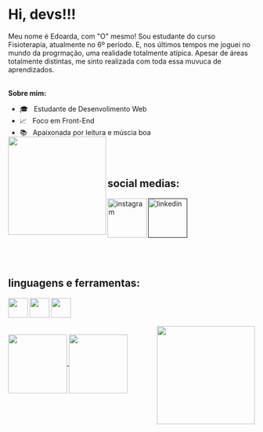 <h1>Hi, devs!!!</h1>
Meu nome é Edoarda, com "O" mesmo! Sou estudante do curso Fisioterapia, atualmente no 6º período. E, nos últimos tempos me joguei no mundo da progrmação, uma realidade totalmente atípica. Apesar de áreas totalmente distintas, me sinto realizada com toda essa muvuca de aprendizados.

</br>
</br>

**Sobre mim:**

- 🎓 &nbsp; Estudante de Desenvolimento Web
- 📈 &nbsp; Foco em Front-End
- 📚 &nbsp; Apaixonada por leitura e múscia boa

<img align="left" width="200px" style="margin-top:-20px" src="https://user-images.githubusercontent.com/126485412/234019091-d634f724-a229-4549-9090-2abce33744d1.jpg">

</br>
</br>

<div style="display: inline_block">
  <h2 align="left">social medias:</h2>
  <a href="https://www.instagram.com/edoarda.depine/">
    <img align="left" width="80px" src="https://i.ibb.co/qkGSp1D/instagram.png" alt="instagram" style="vertical-align:top;">
  </a>
  <a href="">
    <img width="80px" src="https://i.ibb.co/RyZx12b/linkedin.png" alt="linkedin" style="vertical-align:top;">
  </a>
</div>

</br>
</br>
</br>

<div>
  <div style="display: inline_block">
    <h2>linguagens e ferramentas:</h2>
    <img align="center" src="https://cdn.jsdelivr.net/gh/devicons/devicon/icons/javascript/javascript-original.svg" width="40" height="40"/>
    <img align="center" src="https://cdn.jsdelivr.net/gh/devicons/devicon/icons/html5/html5-original.svg" width="40" height="40"/>
    <img align="center" src="https://cdn.jsdelivr.net/gh/devicons/devicon/icons/css3/css3-original.svg" width="40" height="40"/>       
  </div>
  
 </br>
 
 <img width="200px" align="right" src="https://user-images.githubusercontent.com/126485412/234028162-5397adc6-6134-481c-a795-5cf726f1c823.jpg">

</br>

<a href="https://github.com/EdoardaDepine">
<img align="center" height="120em" src="https://github-readme-stats.vercel.app/api/top-langs/?username=EdoardaDepine&layout=compact&langs_count=7&theme=dracula"/>

<img align="center" height="120em" src="https://github-readme-stats.vercel.app/api?username=EdoardaDepine&show_icons=true&theme=dracula&include_all_commits=true&count_private=true"/>

          

          
